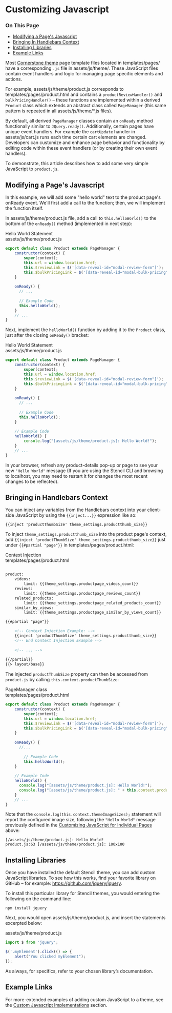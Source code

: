<h1>Customizing Javascript</h1>

<div class="otp" id="no-index">
	<h3> On This Page </h3>
	<ul>
		<li><a href="#customizing-javascript_customizing">Modifying a Page's Javascript</a></li>
    	<li><a href="#customizing-javascript_bringing-handlebars">Bringing In Handlebars Context</a></li>
		<li><a href="#customizing-javascript_installing-various">Installing Libraries</a></li>
    <li><a href="#customizing-example">Example Links</a></li>
	</ul>
</div>

Most [Cornerstone theme](https://github.com/bigcommerce/cornerstone) page template files located in <span class="fp">templates/pages/</span>  have a corresponding `.js` file in <span class="fp">assets/js/theme/</span>.  These JavaScript files contain event handlers and logic  for managing page specific elements and actions. 

For example, <span class="fp">assets/js/theme/product.js</span> corresponds to <span class="fp">templates/pages/product.html</span> and contains a `productReviewHandler()` and `bulkPricingHandler()` – these functions are implemented within a  derived `Product` class which extends an abstract class called `PageManager` (this same pattern is repeated in all <span class="fp">assets/js/theme/*.js</span> files). 

By default, all derived `PageManager` classes contain an `onReady` method functionally similar to `JQuery.ready()`. Additionally, certain pages have unique event handlers. For example the `cartUpdate` handler in <span class="fp">assets/js/cart.js</span> runs each time certain cart elements are changed. Developers can customize and enhance page behavior and functionality by editing code within these event handlers (or by creating their own event handlers). 

To demonstrate, this article describes how to add some very simple JavaScript to `product.js`.



<a href='#customizing-javascript_customizing' aria-hidden='true' class='block-anchor'  id='customizing-javascript_customizing'><i aria-hidden='true' class='linkify icon'></i></a>

## Modifying a Page's Javascript
In this example, we will add some "hello world" text to the product page's onReady event. We'll first add a call to the function; then, we will implement the function itself. 

In <span class="fp">assets/js/theme/product.js</span> file, add a call to `this.helloWorld()` to the bottom of the `onReady()` method (implemented in next step): 

<div class="HubBlock-header">
    <div class="HubBlock-header-title flex items-center">
        <div class="HubBlock-header-name">Hello World Statement</div>
    </div><div class="HubBlock-header-subtitle">assets/js/theme/product.js</div>
</div>

<!--
title: "Hello World Statement"
subtitle: "assets/js/theme/product.js"
lineNumbers: true
-->

```js
export default class Product extends PageManager {
    constructor(context) {
        super(context);
        this.url = window.location.href;
        this.$reviewLink = $('[data-reveal-id="modal-review-form"]');
        this.$bulkPricingLink = $('[data-reveal-id="modal-bulk-pricing"]');
    }    
    
    onReady() {
      // ...
      
      // Example Code
      this.helloWorld();
    }
    // ...
}
```

Next, implement the `helloWorld()` function by adding it to the `Product` class, just after the closing `onReady()` bracket:

<div class="HubBlock-header">
    <div class="HubBlock-header-title flex items-center">
        <div class="HubBlock-header-name">Hello World Statement</div>
    </div><div class="HubBlock-header-subtitle">assets/js/theme/product.js</div>
</div>

<!--
title: "Hello World Statement"
subtitle: "assets/js/theme/product.js"
lineNumbers: true
-->

```js
export default class Product extends PageManager {
    constructor(context) {
        super(context);
        this.url = window.location.href;
        this.$reviewLink = $('[data-reveal-id="modal-review-form"]');
        this.$bulkPricingLink = $('[data-reveal-id="modal-bulk-pricing"]');
    }    
    
    onReady() {
      // ...
        
      // Example Code
      this.helloWorld();
    }
  
    // Example Code
    helloWorld() {
        console.log("[assets/js/theme/product.js]: Hello World!");
    }
    // ...
}
```

In your browser, refresh any product-details pop-up or page to see your new `"Hello World"` message (If you are using the Stencil CLI and browsing to localhost, you may need to restart it for changes the most recent changes to be reflected). 



<a href='#customizing-javascript_bringing-handlebars' aria-hidden='true' class='block-anchor'  id='customizing-javascript_bringing-handlebars'><i aria-hidden='true' class='linkify icon'></i></a>

## Bringing in Handlebars Context

You can inject any variables from the Handlebars context into your client-side JavaScript by using the `{{inject...}}` expression like so: 

```
{{inject 'productThumbSize' theme_settings.productthumb_size}}
```

To inject `theme_settings.productthumb_size` into the product page's context, add `{{inject 'productThumbSize' theme_settings.productthumb_size}}` just under `{{#partial "page"}}` in <span class="fp">templates/pages/product.html<span>:

<div class="HubBlock-header">
    <div class="HubBlock-header-title flex items-center">
        <div class="HubBlock-header-name">Context Injection</div>
    </div><div class="HubBlock-header-subtitle">templates/pages/product.html</div>
</div>

<!--
title: "Context Injection"
subtitle: "templates/pages/product.html"
lineNumbers: true
-->

```html

product:
    videos:
        limit: {{theme_settings.productpage_videos_count}}
    reviews:
        limit: {{theme_settings.productpage_reviews_count}}
    related_products:
        limit: {{theme_settings.productpage_related_products_count}}
    similar_by_views:
        limit: {{theme_settings.productpage_similar_by_views_count}}

{{#partial "page"}}

    <!-- Context Injection Example: -->
    {{inject 'productThumbSize' theme_settings.productthumb_size}}
    <!-- End Context Injection Example -->
      
    <!-- ... -->
      
{{/partial}}
{{> layout/base}}
```

The injected `productThumbSize` property can then be accessed from `product.js` by calling `this.context.productThumbSize`:

<div class="HubBlock-header">
    <div class="HubBlock-header-title flex items-center">
        <div class="HubBlock-header-name">PageManager class</div>
    </div><div class="HubBlock-header-subtitle">templates/pages/product.html</div>
</div>

<!--
title: "PageManager class"
subtitle: "templates/pages/product.html"
lineNumbers: true
-->

```js
export default class Product extends PageManager {
    constructor(context) {
        super(context);
        this.url = window.location.href;
        this.$reviewLink = $('[data-reveal-id="modal-review-form"]');
        this.$bulkPricingLink = $('[data-reveal-id="modal-bulk-pricing"]');
    }    
    
    onReady() {
      //...
        
        // Example Code
        this.helloWorld();
    }
  
    // Example Code
    helloWorld() {
      console.log("[assets/js/theme/product.js]: Hello World!");
      console.log("[assets/js/theme/product.js]: " + this.context.productThumbSize);
    }
    // ...
}
```

Note that the `console.log(this.context.themeImageSizes);` statement will report the configured image size, following the `"Hello World"` message previously defined in the [Customizing JavaScript for Individual Pages](#customizing-javascript_customizing) above:

```
[/assets/js/theme/product.js]: Hello World!
product.js:63 [/assets/js/theme/product.js]: 100x100
```



<a href='#customizing-javascript_installing-various' aria-hidden='true' class='block-anchor'  id='customizing-javascript_installing-various'><i aria-hidden='true' class='linkify icon'></i></a>

## Installing Libraries

Once you have installed the default Stencil theme, you can add custom JavaScript libraries. To see how this works, find your favorite library on GitHub – for example: https://github.com/jquery/jquery.

To install this particular library for Stencil themes, you would entering the following on the command line:

`npm install jquery`

Next, you would open <span class="fp">assets/js/theme/product.js<span>, and insert the statements excerpted below:

<div class="HubBlock-header">
    <div class="HubBlock-header-title flex items-center">
        <div class="HubBlock-header-name"></div>
    </div><div class="HubBlock-header-subtitle">assets/js/theme/product.js</div>
</div>

<!--
title: ""
subtitle: "assets/js/theme/product.js"
lineNumbers: true
-->

```js
import $ from 'jquery';

$('.myElement').click(() => {
    alert("You clicked myElement");
});
```

As always, for specifics, refer to your chosen library’s documentation.



<a href='#customizing-example' aria-hidden='true' class='block-anchor'  id='customizing-example'><i aria-hidden='true' class='linkify icon'></i></a>

## Example Links 

For more-extended examples of adding custom JavaScript to a theme, see the [Custom Javascript Implementations](/stencil-docs/custom-javascript-implementations) section.


